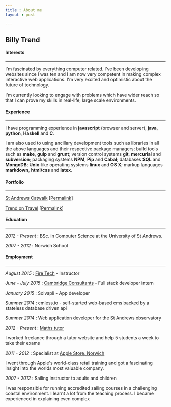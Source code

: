 ```yaml
---
title : About me
layout : post

---
```


## Billy Trend  

#### Interests

---

I'm fascinated by everything computer related. I've been developing websites since I was ten and I am now very competent in making complex interactive web applications. I'm very excited and optimistic about the future of technology.

I'm currently looking to engage with problems which have wider reach so that I can prove my skills in real-life, large scale environments.

#### Experience

---

I have programming experience in **javascript** (browser and server), **java**, **python**, **Haskell** and **C**.

I am also used to using ancillary development tools such as libraries in all the above languages and their respective package managers; build tools such as **make**, **gulp** and **grunt**; version control systems **git**, **mercurial** and **subversion**; packaging systems **NPM**, **Pip** and **Cabal**; databases **SQL** and **MongoDB**; **Unix**-like operating systems **linux** and **OS X**; markup languages **markdown**, **html/css** and **latex**.

#### Portfolio

---

[St Andrews Catwalk](http://www.catwalkstandrews.co.uk) [[Permalink]](http://www.catwalkstandrews.co.uk.s3-website-eu-west-1.amazonaws.com)

[Trend on Travel](http://www.trendontravel.com) [[Permalink]](http://www.trendontravel.com.s3-website-us-east-1.amazonaws.com)

#### Education

---

*2012 - Present* : BSc. in Computer Science at the University of St Andrews.

*2007 - 2012* : Norwich School

#### Employment

---

*August 2015* : [Fire Tech](http://www.firetechcamp.com/) - Instructor

*June - July 2015* : [Cambridge Consultants](http://www.cambridgeconsultants.com/) - Full stack developer intern

*January 2015* : Solvapli - App developer

*Summer 2014* : cmless.io - self-started web-based cms backed by a stateless database driven api

*Summer 2014* : Web application developer for the St Andrews observatory

*2012 - Present* : [Maths tutor](https://www.firsttutors.com/uk/tutor/billy.maths)

I worked freelance through a tutor website and help 5 students a week to take their exams

*2011 - 2012* : Specialist at [Apple Store, Norwich](http://www.apple.com/uk/retail/chapelfield/)

I went through Apple's world-class retail training and got a fascinating insight into the worlds most valuable company.

*2007 - 2012* : Sailing instructor to adults and children

I was responsible for running accredited sailing courses in a challenging coastal environment. I learnt a lot from the teaching process. I became experienced in explaining even complex
